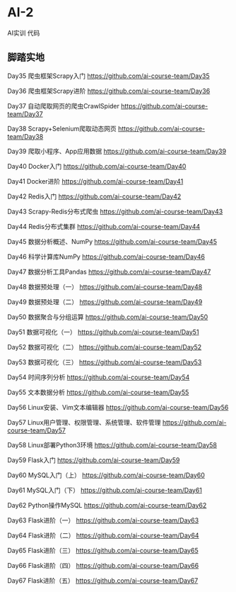 # AI-2
AI实训 代码
## 脚踏实地 

Day35
爬虫框架Scrapy入门
https://github.com/ai-course-team/Day35

Day36
爬虫框架Scrapy进阶
https://github.com/ai-course-team/Day36

Day37
自动爬取网页的爬虫CrawlSpider
https://github.com/ai-course-team/Day37

Day38
Scrapy+Selenium爬取动态网页
https://github.com/ai-course-team/Day38

Day39
爬取小程序、App应用数据
https://github.com/ai-course-team/Day39

Day40
Docker入门
https://github.com/ai-course-team/Day40

Day41
Docker进阶
https://github.com/ai-course-team/Day41

Day42
Redis入门
https://github.com/ai-course-team/Day42

Day43
Scrapy-Redis分布式爬虫
https://github.com/ai-course-team/Day43

Day44
Redis分布式集群
https://github.com/ai-course-team/Day44

Day45
数据分析概述、NumPy
https://github.com/ai-course-team/Day45

Day46
科学计算库NumPy
https://github.com/ai-course-team/Day46

Day47
数据分析工具Pandas
https://github.com/ai-course-team/Day47

Day48
数据预处理（一）
https://github.com/ai-course-team/Day48

Day49
数据预处理（二）
https://github.com/ai-course-team/Day49

Day50
数据聚合与分组运算
https://github.com/ai-course-team/Day50

Day51
数据可视化（一）
https://github.com/ai-course-team/Day51

Day52
数据可视化（二）
https://github.com/ai-course-team/Day52

Day53
数据可视化（三）
https://github.com/ai-course-team/Day53

Day54
时间序列分析
https://github.com/ai-course-team/Day54

Day55
文本数据分析
https://github.com/ai-course-team/Day55

Day56
Linux安装、Vim文本编辑器
https://github.com/ai-course-team/Day56

Day57
Linux用户管理、权限管理、系统管理、软件管理
https://github.com/ai-course-team/Day57

Day58
Linux部署Python3环境
https://github.com/ai-course-team/Day58

Day59
Flask入门
https://github.com/ai-course-team/Day59

Day60
MySQL入门（上）
https://github.com/ai-course-team/Day60

Day61
MySQL入门（下）
https://github.com/ai-course-team/Day61

Day62
Python操作MySQL
https://github.com/ai-course-team/Day62

Day63
Flask进阶（一）
https://github.com/ai-course-team/Day63

Day64
Flask进阶（二）
https://github.com/ai-course-team/Day64

Day65
Flask进阶（三）
https://github.com/ai-course-team/Day65

Day66
Flask进阶（四）
https://github.com/ai-course-team/Day66

Day67
Flask进阶（五）
https://github.com/ai-course-team/Day67
